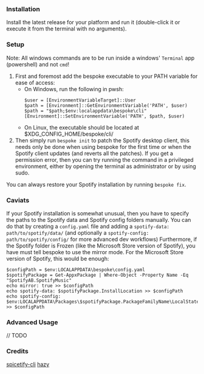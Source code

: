 ### Installation
Install the latest release for your platform and run it (double-click it or execute it from the terminal with no arguments).

### Setup
Note: All windows commands are to be run inside a windows' `Terminal` app (powershell) and not `cmd`!

1. First and foremost add the bespoke executable to your PATH variable for ease of access:
    - On Windows, run the following in pwsh: 
      ```
      $user = [EnvironmentVariableTarget]::User
      $path = [Environment]::GetEnvironmentVariable('PATH', $user)
      $path = "$path;$env:localappdata\bespoke\cli"
      [Environment]::SetEnvironmentVariable('PATH', $path, $user)
      ```
    - On Linux, the executable should be located at $XDG_CONFIG_HOME/bespoke/cli/
2. Then simply run `bespoke init` to patch the Spotify desktop client, this needs only be done
   when using bespoke for the first time or when the Spotify client updates (and reverts all the patches).
   If you get a permission error, then you can try running the command in a privileged environment,
   either by opening the terminal as administrator or by using sudo.

You can always restore your Spotify installation by running `bespoke fix`.

### Caviats
If your Spotify installation is somewhat unusual, then you have to specify the paths to the Spotify data and Spotify config folders manually.
You can do that by creating a `config.yaml` file and adding a `spotify-data: path/to/spotify/data/`
(and optionally a `spotify-config: path/to/spotify/config/` for more advanced dev workflows)
Furthermore, if the Spotify folder is Frozen (like the Microsoft Store version of Spotify), you have must tell bespoke to use the mirror mode.
For the Microsoft Store version of Spotify, this would be enough:
  ```
  $configPath = $env:LOCALAPPDATA\bespoke\config.yaml
  $spotifyPackage = Get-AppxPackage | Where-Object -Property Name -Eq "SpotifyAB.SpotifyMusic"
  echo mirror: true >> $configPath
  echo spotify-data: $spotifyPackage.InstallLocation >> $configPath
  echo spotify-config: $env:LOCALAPPDATA\Packages\$spotifyPackage.PackageFamilyName\LocalState\Spotify\ >> $configPath
  ```

### Advanced Usage
// TODO

### Credits
[spicetify-cli](https://github.com/spicetify/spicetify-cli)
[hazy](https://github.com/Astromations/Hazy)
